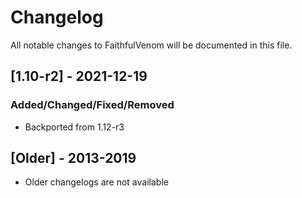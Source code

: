 # Changelog
All notable changes to FaithfulVenom will be documented in this file.

## [1.10-r2] - 2021-12-19
### Added/Changed/Fixed/Removed
- Backported from 1.12-r3

## [Older] - 2013-2019
- Older changelogs are not available
